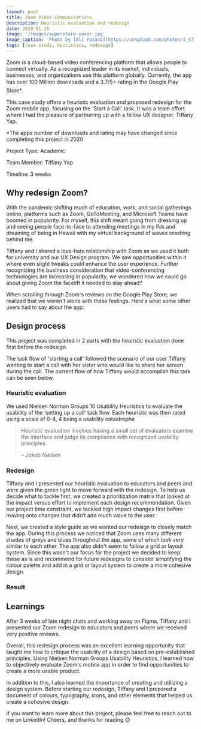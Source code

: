 ```yaml
---
layout: post
title: Zoom Video Communications 
description: Heuristic evaluation and redesign
date: 2020-01-15
image: '/images/superstore-cover.jpg'
image_caption: 'Photo by [Ali Pazani](https://unsplash.com/photos/I_S774RnI3g) on [Unsplash](https://unsplash.com/)'
tags: [case study, heuristics, redesign]
---
```



Zoom is a cloud-based video conferencing platform that allows people to connect virtually. As a recognized leader in its market, individuals, businesses, and organizations use this platform globally. Currently, the app has over 100 Million downloads and a 3.7/5⭐ rating in the Google Play Store*.

This case study offers a heuristic evaluation and proposed redesign for the Zoom mobile app, focusing on the 'Start a Call' task. It was a team effort where I had the pleasure of partnering up with a fellow UX designer, Tiffany Yap.

*The apps number of downloads and rating may have changed since completing this project in 2020

Project Type: Academic

Team Member: Tiffany Yap

​Timeline: 3 weeks

## Why redesign Zoom?
With the pandemic shifting much of education, work, and social gatherings online, platforms such as Zoom, GoToMeeting, and Microsoft Teams have boomed in popularity. For myself, this shift meant going from dressing up and seeing people face-to-face to attending meetings in my PJs and dreaming of being in Hawaii with my virtual background of waves crashing behind me. 

Tiffany and I shared a love-hate relationship with Zoom as we used it both for university and our UX Design program. We saw opportunities within it where even slight tweaks could enhance the user experience. Further recognizing the business consideration that video-conferencing technologies are increasing in popularity, we wondered how we could go about giving Zoom the facelift it needed to stay ahead?


When scrolling through Zoom's reviews on the Google Play Store, we realized that we weren't alone with these feelings. Here's what some other users had to say about the app:

## Design process
This project was completed in 2 parts with the heuristic evaluation done first before the redesign.

The task flow of 'starting a call' followed the scenario of our user Tiffany wanting to start a call with her sister who would like to share her screen during the call. The current flow of how Tiffany would accomplish this task can be seen below.

### Heuristic evaluation
We used Nielsen Norman Groups 10 Usability Heuristics to evaluate the usability of the ‘setting up a call’ task flow. Each heuristic was then rated using a scale of 0-4, 4 being a usability catastrophe

> Heuristic evaluation involves having a small set of evaluators examine the interface and judge its compliance with recognized usability principles
>
> <cite>– Jakob Nielsen</cite>

### Redesign
Tiffany and I presented our heuristic evaluation to educators and peers and were given the green light to move forward with the redesign. To help us decide what to tackle first, we created a prioritization matrix that looked at the impact versus effort to implement each design recommendation. Given our project time constraint, we tackled high impact changes first before moving onto changes that didn’t add much value to the user.

Next, we created a style guide as we wanted our redesign to closely match the app. During this process we noticed that Zoom uses many different shades of greys and blues throughout the app, some of which look very similar to each other. The app also didn't seem to follow a grid or layout system. Since this wasn't our focus for the project we decided to keep these as is and recommend for future redesigns to consider simplifying the colour palette and add in a grid or layout system to create a more cohesive design. 

### Result

## Learnings

After 3 weeks of late night chats and working away on Figma, Tiffany and I presented our Zoom redesign to educators and peers where we received very positive reviews. 

Overall, this redesign process was an excellent learning opportunity that taught me how to critique the usability of a design based on pre-established principles. Using Nielsen Norman Groups Usability Heuristics, I learned how to objectively evaluate Zoom's mobile app in order to find opportunities to create a more usable product. 

In addition to this, I also learned the importance of creating and utilizing a design system. Before starting our redesign, Tiffany and I prepared a document of colours, typography, icons, and other elements that helped us create a cohesive design.



If you want to learn more about this project, please feel free to reach out to me on LinkedIn! Cheers, and thanks for reading 😊
